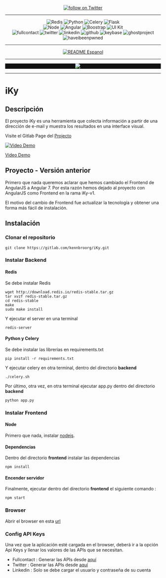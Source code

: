 <div align="center">
    <a href="https://twitter.com/intent/follow?screen_name=kennbroorg">
	<img alt="follow on Twitter" src="https://img.shields.io/twitter/follow/kennbroorg.svg?label=follow%20%40kennbroorg&style=social">
    </a>
</div>

---

<div align="center">
    <img alt="Redis" src="https://img.shields.io/badge/storage-redis-red.svg">
    <img alt="Python" src="https://img.shields.io/badge/python-2.7-informational.svg">
    <img alt="Celery" src="https://img.shields.io/badge/multiprocessing-celery-green.svg">
    <img alt="Flask" src="https://img.shields.io/badge/interface-flask-yellowgreen.svg">
</div>
<div align="center">
    <img alt="Node" src="https://img.shields.io/badge/node-%3E%208.x-brightgreen.svg">
    <img alt="Angular" src="https://img.shields.io/badge/web%20framwork-angular%207-red.svg">
    <img alt="Boostrap" src="https://img.shields.io/badge/toolkit-boostrap-blueviolet.svg">
    <img alt="UI Kit" src="https://img.shields.io/badge/UI%20Kit-Nebular-9cf.svg">
</div>
<div align="center">
    <img alt="fullcontact" src="https://img.shields.io/badge/module-fullcontact-blue.svg">
    <img alt="twitter" src="https://img.shields.io/badge/module-twitter-blue.svg">
    <img alt="linkedin" src="https://img.shields.io/badge/module-linkedin-blue.svg">
    <img alt="github" src="https://img.shields.io/badge/module-github-blue.svg">
    <img alt="keybase" src="https://img.shields.io/badge/module-keybase-blue.svg">
    <img alt="ghostproject" src="https://img.shields.io/badge/module-ghostproject-red.svg">
    <img alt="haveibeenpwned" src="https://img.shields.io/badge/module-haveibeenpwned-blue.svg">
</div>

---

<div align="center">
    <a href="https://gitlab.com/kennbroorg/iky-docker/blob/master/README.md">
	<img alt="README Espanol" src="https://img.shields.io/badge/README-English-orange.svg">
    </a>
</div>

---

<div align="center" style="background: #111">
    <img alt="Logo" src="https://kennbroorg.gitlab.io/ikyweb/assets/img/Logo-Circular.png">
</div>

---


# iKy

## Descripción

El proyecto iKy es una herramienta que colecta información a partir de una dirección de e-mail y muestra los resultados en una interface visual.

Visite el Gitlab Page del [Projecto](https://kennbroorg.gitlab.io/ikyweb/)

[![Video Demo](https://kennbroorg.gitlab.io/ikyweb/assets/img/iKy-01.png)](https://vimeo.com/326114716 "Video Demo - Click to Watch!") 

[Video Demo](https://vimeo.com/326114716 "Video Demo - Click to Watch!")

## Proyecto - Versión anterior

Primero que nada queremos aclarar que hemos cambiado el Frontend de AngularJS a Angular 7. Por esta razón hemos dejado al proyecto con AngularJS como Frontend en la rama iKy-v1.

El motivo del cambio de Frontend fue actualizar la tecnología y obtener una forma más fácil de instalación.

## Instalación

### Clonar el repositorio

```shell
git clone https://gitlab.com/kennbroorg/iKy.git
```

### Instalar Backend

#### Redis
Se debe instalar Redis
```shell
wget http://download.redis.io/redis-stable.tar.gz
tar xvzf redis-stable.tar.gz
cd redis-stable
make
sudo make install
```

Y ejecutar el server en una terminal
```shell
redis-server
```

#### Python y Celery
Se debe instalar las librerías en requirements.txt

```shell
pip install -r requirements.txt
```

Y ejecutar celery en otra terminal, dentro del directorio **backend**

```shell
./celery.sh
```

Por último, otra vez, en otra terminal ejecutar app.py dentro del directorio **backend** 

```shell
python app.py
```

### Instalar Frontend

#### Node
Primero que nada, instalar [nodejs](https://nodejs.org/es/).

#### Dependencias

Dentro del directorio **frontend** instalar las dependencias

```shell
npm install
```
#### Encender servidor

Finalmente, ejecutar dentro del directorio **frontend** el siguiente comando :

```shell
npm start
```

### Browser
Abrir el browser en esta [url](http://127.0.0.1:4200)

### Config API Keys
Una vez que la aplicación esté cargada en el browser, deberá ir a la opción Api Keys y llenar los valores de las APIs que se necesitan.

- Fullcontact : Generar las APIs desde [aquí](https://support.fullcontact.com/hc/en-us/articles/115003415888-Getting-Started-FullContact-v2-APIs)
- Twitter : Generar las APIs desde [aquí](https://developer.twitter.com/en/docs/basics/authentication/guides/access-tokens.html)
- Linkedin : Solo se debe cargar el usuario y contraseña de su cuenta 

[readmees]: README.es.md
[readmeen]: README.md

